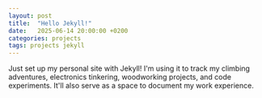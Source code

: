 ```yaml
---
layout: post
title:  "Hello Jekyll!"
date:   2025-06-14 20:00:00 +0200
categories: projects
tags: projects jekyll
---
```


Just set up my personal site with Jekyll! I'm using it to track my climbing adventures, electronics tinkering, woodworking projects, and code experiments. It'll also serve as a space to document my work experience.
